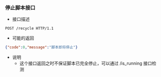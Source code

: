 ### 停止脚本接口

- 接口描述

```
POST /recycle HTTP/1.1
```

- 可能的返回

```json
{"code":0,"message":"脚本即将停止"}
```

- 说明
    - 这个接口返回之时不保证脚本已完全停止，可以通过 /is_running 接口检测
